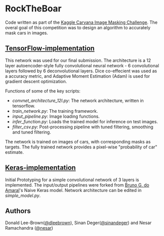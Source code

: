 # RockTheBoar

Code written as part of the [Kaggle Carvana Image Masking Challenge](https://www.kaggle.com/c/carvana-image-masking-challenge). The overal goal of this competition was to design an algorithm to accurately mask cars in images. 

## [TensorFlow-implementation](https://github.com/nesar/RockTheBoar/tree/master/tensorflow_gan)

This network was used for our final submission. The architecture is a 12 layer autoencoder-style fully convolutional neural network - 6 convolutional layers followed by 6 deconvolutional layers. Dice co-effecient was used as a accuracy metric, and Adaptive Moment Estimation (Adam) is used for gradient descent optimization. 

Functions of some of the key scripts:

* _convnet_architecture_12l.py_: The network architecture, written in tensorflow. 
* _train_network.py_: The training framework.
* _input_pipeline.py_: Image loading functions. 
* _infer_function.py_: Loads the trained model for inference on test images.
* _filter_csv.py_: Post-processing pipeline with tuned filtering, smoothing and tuned filtering.

The network is trained on images of cars, with corresponding masks as targets. The fully trained network provides a pixel-wise "probability of car" estimate. 

## [Keras-implementation](https://github.com/nesar/RockTheBoar/tree/master/keras_implementation)

Initial Prototyping for a simple convolutional network of 3 layers is implemented. The input/output pipelines were forked from [Bruno G. do Amaral](https://www.kaggle.com/bguberfain)'s Naive Keras model. Network architecture can be edited in _simple_model.py_.

## Authors
Donald Lee-Brown([@dleebrown](https://github.com/dleebrown)), Sinan Deger([@sinandeger](https://github.com/sinandeger)) and Nesar Ramachandra ([@nesar](https://github.com/sinandeger))
